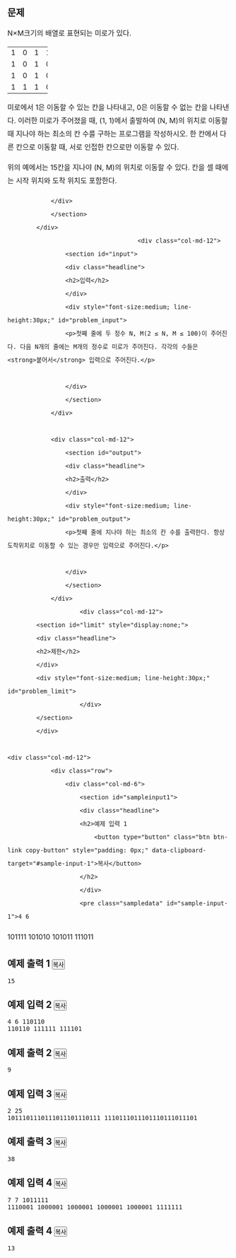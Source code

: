 <div id="problem-body">
			<div class="col-md-12">
				<section id="description">
				<div class="headline">
				<h2>문제</h2>
				</div>
				<div style="font-size:medium; line-height:30px;" id="problem_description">
				<p>N×M크기의 배열로 표현되는 미로가 있다.</p>

<table class="table table-bordered" style="width:18%">
	<tbody>
		<tr>
			<td style="width:3%">1</td>
			<td style="width:3%">0</td>
			<td style="width:3%">1</td>
			<td style="width:3%">1</td>
			<td style="width:3%">1</td>
			<td style="width:3%">1</td>
		</tr>
		<tr>
			<td>1</td>
			<td>0</td>
			<td>1</td>
			<td>0</td>
			<td>1</td>
			<td>0</td>
		</tr>
		<tr>
			<td>1</td>
			<td>0</td>
			<td>1</td>
			<td>0</td>
			<td>1</td>
			<td>1</td>
		</tr>
		<tr>
			<td>1</td>
			<td>1</td>
			<td>1</td>
			<td>0</td>
			<td>1</td>
			<td>1</td>
		</tr>
	</tbody>
</table>

<p>미로에서 1은 이동할 수 있는 칸을 나타내고, 0은 이동할 수 없는 칸을 나타낸다. 이러한 미로가 주어졌을 때, (1, 1)에서 출발하여 (N, M)의 위치로 이동할 때 지나야 하는 최소의 칸 수를 구하는 프로그램을 작성하시오. 한 칸에서 다른 칸으로 이동할 때, 서로 인접한 칸으로만 이동할 수 있다.</p>

<p>위의 예에서는 15칸을 지나야 (N, M)의 위치로 이동할 수 있다. 칸을 셀 때에는 시작 위치와 도착 위치도 포함한다.</p>

				</div>
				</section>
			</div>
										<div class="col-md-12">
					<section id="input">
					<div class="headline">
					<h2>입력</h2>
					</div>
					<div style="font-size:medium; line-height:30px;" id="problem_input">
					<p>첫째 줄에 두 정수 N, M(2 ≤ N, M ≤ 100)이 주어진다. 다음 N개의 줄에는 M개의 정수로 미로가 주어진다. 각각의 수들은 <strong>붙어서</strong> 입력으로 주어진다.</p>

					</div>
					</section>
				</div>
	
				<div class="col-md-12">
					<section id="output">
					<div class="headline">
					<h2>출력</h2>
					</div>
					<div style="font-size:medium; line-height:30px;" id="problem_output">
					<p>첫째 줄에 지나야 하는 최소의 칸 수를 출력한다. 항상 도착위치로 이동할 수 있는 경우만 입력으로 주어진다.</p>

					</div>
					</section>
				</div>
						<div class="col-md-12">
			<section id="limit" style="display:none;">
			<div class="headline">
			<h2>제한</h2>
			</div>
			<div style="font-size:medium; line-height:30px;" id="problem_limit">
						</div>
			</section>
			</div>
																	<div class="col-md-12">
				<div class="row">
					<div class="col-md-6">
						<section id="sampleinput1">
						<div class="headline">
						<h2>예제 입력 1
							<button type="button" class="btn btn-link copy-button" style="padding: 0px;" data-clipboard-target="#sample-input-1">복사</button>
						</h2>
						</div>
						<pre class="sampledata" id="sample-input-1">4 6
101111
101010
101011
111011
</pre>
						</section>
					</div>
					<div class="col-md-6">
						<section id="sampleoutput1">
						<div class="headline">
						<h2>예제 출력 1
							<button type="button" class="btn btn-link copy-button" style="padding: 0px;" data-clipboard-target="#sample-output-1">복사</button>
						</h2>
						</div>
						<pre class="sampledata" id="sample-output-1">15</pre>
						</section>
					</div>
									</div>
				</div>
								<div class="col-md-12">
				<div class="row">
					<div class="col-md-6">
						<section id="sampleinput2">
						<div class="headline">
						<h2>예제 입력 2
							<button type="button" class="btn btn-link copy-button" style="padding: 0px;" data-clipboard-target="#sample-input-2">복사</button>
						</h2>
						</div>
						<pre class="sampledata" id="sample-input-2">4 6
110110
110110
111111
111101
</pre>
						</section>
					</div>
					<div class="col-md-6">
						<section id="sampleoutput2">
						<div class="headline">
						<h2>예제 출력 2
							<button type="button" class="btn btn-link copy-button" style="padding: 0px;" data-clipboard-target="#sample-output-2">복사</button>
						</h2>
						</div>
						<pre class="sampledata" id="sample-output-2">9
</pre>
						</section>
					</div>
									</div>
				</div>
								<div class="col-md-12">
				<div class="row">
					<div class="col-md-6">
						<section id="sampleinput3">
						<div class="headline">
						<h2>예제 입력 3
							<button type="button" class="btn btn-link copy-button" style="padding: 0px;" data-clipboard-target="#sample-input-3">복사</button>
						</h2>
						</div>
						<pre class="sampledata" id="sample-input-3">2 25
1011101110111011101110111
1110111011101110111011101
</pre>
						</section>
					</div>
					<div class="col-md-6">
						<section id="sampleoutput3">
						<div class="headline">
						<h2>예제 출력 3
							<button type="button" class="btn btn-link copy-button" style="padding: 0px;" data-clipboard-target="#sample-output-3">복사</button>
						</h2>
						</div>
						<pre class="sampledata" id="sample-output-3">38
</pre>
						</section>
					</div>
									</div>
				</div>
								<div class="col-md-12">
				<div class="row">
					<div class="col-md-6">
						<section id="sampleinput4">
						<div class="headline">
						<h2>예제 입력 4
							<button type="button" class="btn btn-link copy-button" style="padding: 0px;" data-clipboard-target="#sample-input-4">복사</button>
						</h2>
						</div>
						<pre class="sampledata" id="sample-input-4">7 7
1011111
1110001
1000001
1000001
1000001
1000001
1111111
</pre>
						</section>
					</div>
					<div class="col-md-6">
						<section id="sampleoutput4">
						<div class="headline">
						<h2>예제 출력 4
							<button type="button" class="btn btn-link copy-button" style="padding: 0px;" data-clipboard-target="#sample-output-4">복사</button>
						</h2>
						</div>
						<pre class="sampledata" id="sample-output-4">13
</pre>
						</section>
					</div>
									</div>
				</div>
								<div class="col-md-12">
					<section id="hint" style="display: none;">
					<div class="headline">
					<h2>힌트</h2>
					</div>
					<div style="font-size:medium; line-height:30px;" id="problem_hint">
					
					</div>
					</section>
				</div>
												</div>

